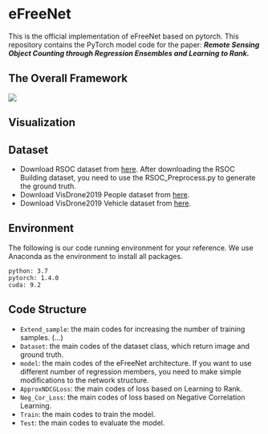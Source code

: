 # eFreeNet

This is the official implementation of eFreeNet based on pytorch. This repository contains the PyTorch model code for the paper: ***Remote Sensing Object Counting through Regression Ensembles and Learning to Rank.***
## The Overall Framework

![](https://github.com/huangyongbobo/eFateNet/blob/main/architecture.png)

## Visualization

## Dataset

* Download RSOC dataset from [here](https://github.com/gaoguangshuai/Counting-from-Sky-A-Large-scale-Dataset-for-Remote-Sensing-Object-Counting-and-A-Benchmark-Method). After downloading the RSOC Building dataset, you need to use the RSOC_Preprocess.py to generate the ground truth.  
* Download VisDrone2019 People dataset from [here](https://drive.google.com/file/d/19gh-ZF-FpoTNNtVh_gScRc9pFlqvktpU/view?usp=sharing).  
* Download VisDrone2019 Vehicle dataset from [here](https://drive.google.com/file/d/12bCfAWEVurX6Z0RuAbegywkY7Z-UDU19/view?usp=sharing).  
## Environment

The following is our code running environment for your reference. We use Anaconda as the environment to install all packages.  

```
python: 3.7
pytorch: 1.4.0  
cuda: 9.2
```
## Code Structure

* `Extend_sample`: the main codes for increasing the number of training samples. (...)
* `Dataset`: the main codes of the dataset class, which return image and ground truth.  
* `model`: the main codes of the eFreeNet architecture. If you want to use different number of regression members, you need to make simple modifications to the network structure.  
* `ApproxNDCGLoss`: the main codes of loss based on Learning to Rank.  
* `Neg_Cor_Loss`: the main codes of loss based on Negative Correlation Learning.  
* `Train`: the main codes to train the model.  
* `Test`: the main codes to evaluate the model.
